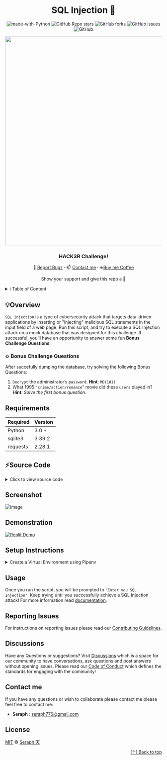 <div id="top" align="center">

# SQL Injection 💉

![made-with-Python](https://img.shields.io/badge/Python-blue?&logo=python&logoColor=yellow&label=Built%20with&style=for-the-badge&labelColor=grey)
![GitHub Repo stars](https://img.shields.io/github/stars/seraph776/sql-injection-hacker-challenge?color=yellow&style=for-the-badge&labelColor=grey&label=stars&logo=github)
![GitHub forks](https://img.shields.io/github/forks/seraph776/sql-injection-hacker-challenge?color=green&style=for-the-badge&labelColor=grey&label=folks&logo=github)
![GitHub issues](https://img.shields.io/github/issues-raw/seraph776/sql-injection-hacker-challenge?color=red&style=for-the-badge&labelColor=grey&label=issues&logo=github)
![GitHub](https://img.shields.io/github/license/seraph776/sql-injection-hacker-challenge?color=blue&style=for-the-badge&labelColor=grey&label=License)

<img src="https://user-images.githubusercontent.com/72005563/187315379-005a9c12-3f37-4bdb-b70d-66254fd4837b.png" width="675"/> 



### HACK3R Challenge!

🐛 [Report Bugz](https://github.com/seraph776/sql-injection-hacker-challenge/issues/new?assignees=seraph776&labels=bug&template=bug-report---.md&title=Report+a+Bug) · 📫 [Contact me](#contact-me) · ☕[Buy me Coffee](https://www.buymeacoffee.com/seraph776) 

Show your support and give this repo a 💫 

</div>

<details>
<summary> ℹ️ Table of Content</summary>
 
 1. [Overview](#overview)
 2. [Requirements](#requirements)
 3. [Source Code](#source-code)
 4. [Screenshot](#screenshot)
 5. [Demonstration](#demonstration)
 6. [Setup Instructions](#setup-instructions)
 7. [Usage](#usage)
 8. [Discussions](#discussions)
 9. [Contact me](#contact-me)
 10. [License](#license)
 
</details> 


## 💡Overview

`SQL injection` is a type of cybersecurity attack that targets data-driven applications by inserting or "injecting" malicious SQL statements in the input field of a web page. Run this script, and try to execute a SQL Injection attack on a mock database that was designed for this challenge. If successful, you’ll have an opportunity to answer some fun **Bonus Challenge Questions**.

### 💥 Bonus Challenge Questions

After succefully dumping the database, try solving the following Bonus Questions:

1. `Decrypt` the administrator’s `password`. **Hint**: `MD(101)`
2. What 1995 `"crime/action/romance`" movie did these `users` played in? **Hint**: _Solve the first bonus question._


## Requirements

| Required | Version  |
| -------- | -------- |
| Python   | 3.0 +    |
| sqlite3  | 3.39.2   | 
| requests | 2.28.1   | 



## ⚡Source Code

<details>
<summary> Click to view source code </summary>

```python


import sqlite3
import requests

# SQL statements:
CREATE_USERS_TABLE = "CREATE TABLE IF NOT EXISTS usernames (id INTEGER PRIMARY KEY, username TEXT, password TEXT);"
INSERT_USER_DATA = "INSERT INTO usernames (username, password) VALUES (?, ?)"


def get_userdata() -> list:
    """Returns username, and password in tuple from online username.dat file."""
    # url to username and password file
    URL = "https://pastebin.com/raw/ih7szSSv"
    raw = [i.strip() for i in requests.get(URL).text.split('\n')]
    output = []
    for i in raw:
        users = i.split(', ')[0].split(',')[0]
        passwords = i.split(', ')[0].split(',')[1]
        output.append((users, passwords))
    return output


# Create database in memory
conn = sqlite3.connect(":memory:")
# Get usernames and passwords
user_data = get_userdata()

# Create table
conn.execute(CREATE_USERS_TABLE)
# Insert username, passwords into database
conn.executemany(INSERT_USER_DATA, user_data)


while True:
    INJECTION = input("Enter your SQL Injection:\n>  ")
    sql = f"SELECT * FROM usernames WHERE id = 776 {INJECTION}"
    try:
        results = conn.execute(sql).fetchall()
        if results:
            print(f"\n\033[92m" + "Good job, you did it!" + "\033[0m")
            with conn:
                for row in results:
                    print(row)
            conn.close()
            break
    except sqlite3.OperationalError as e:
        print("\n\033[91m" + "Nope, try again!" + "\033[0m")
        pass


```
</details>



## Screenshot

![image](https://user-images.githubusercontent.com/72005563/187289535-bed7a69d-965c-4a79-b317-2f1295705217.png)


## Demonstration
[![Replit Demo](https://img.shields.io/badge/Demo-blue?&logo=replit&logoColor=white&label=Replit&style=for-the-badge&labelColor=grey)](https://replit.com/@seraph776/SQL-Injection-Hacker-Challenge)


## Setup Instructions 

<details>
<summary>Create a Virtual Environment using Pipenv </summary>

1. Download [zip file](https://github.com/seraph776/sql-injection-hacker-challenge/archive/refs/heads/main.zip) 
2. Extract zip files
3. Change directory into the `sql-injection-attack-challenge\app` directory:

```
$ cd sql-injection-attack-challenege
```

4. Install from Pipfile:

```
$ pipenv install  
```

5. Run the application from within virtual environment:

```
$ pipenv run python app/script.py
```
ℹ️ [Virtual Environment Reference](https://docs.python-guide.org/dev/virtualenvs/).

</details>




## Usage
Once you run the script, you will be prompted to `"Enter you SQL Injection"`. Keep trying until you successfully achieve a SQL Injection attack! 
For more information read [documentation](https://github.com/seraph776/sql-injection-hacker-challenge/wiki).

## Reporting Issues

For instructions on reporting issues please read our [Contributing Guidelines](https://github.com/seraph776/sql-injection-hacker-challenge/blob/main/CONTRIBUTING.md). 



## Discussions

Have any Questions or suggestions? Visit [Discussions](https://github.com/seraph776/sql-injection-hacker-challenege/discussions) which is a space for our community to have conversations, ask questions and post answers without opening issues. Please read our [Code of Conduct](https://github.com/seraph776/sql-injection-hacker-challenge/blob/main/CODE-OF-CONDUCT.md) which defines the  standards for engaging with the community!

## Contact me

If you have any questions or wish to collaborate please contact me please feel free to contact me:  
- **Seraph** : [seraph776@gmail.com](mailto:seraph776@gmail.com)



## License 


[MIT](https://github.com/seraph776/sql-injection-hacker-challenge/blob/main/LICENSE) © [Seraph 天](https://github.com/seraph776) 



<div align="right">

[[↑] Back to top](#top)

</div>  


